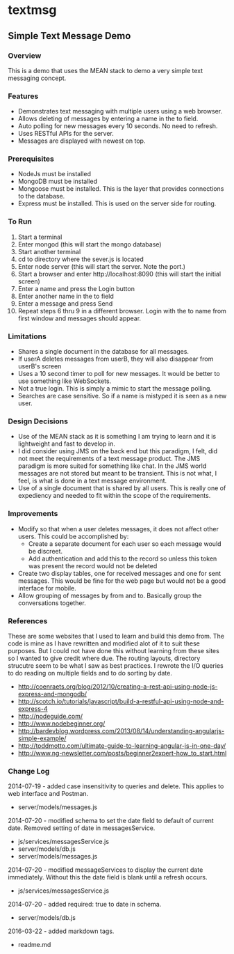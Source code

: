 textmsg
=======

Simple Text Message Demo
------------------------

### Overview

This is a demo that uses the MEAN stack to demo a very simple text messaging concept.

### Features
* Demonstrates text messaging with multiple users using a web browser.
* Allows deleting of messages by entering a name in the to field.
* Auto polling for new messages every 10 seconds.  No need to refresh.
* Uses RESTful APIs for the server.
* Messages are displayed with newest on top.


### Prerequisites
* NodeJs must be installed
* MongoDB must be installed
* Mongoose must be installed.  This is the layer that provides connections to the database.
* Express must be installed.  This is used on the server side for routing.

### To Run
1. Start a terminal
2. Enter mongod (this will start the mongo database)
3. Start another terminal
4. cd to directory where the sever.js is located
5. Enter node server (this will start the server.  Note the port.)
6. Start a browser and enter http://localhost:8090 (this will start the initial screen)
7. Enter a name and press the Login button
8. Enter another name in the to field
9. Enter a message and press Send
10. Repeat steps 6 thru 9 in a different browser.  Login with the to name from first window and messages should appear.

### Limitations
* Shares a single document in the database for all messages.
* If userA deletes messages from userB, they will also disappear from userB's screen
* Uses a 10 second timer to poll for new messages.  It would be better to use something like WebSockets.
* Not a true login.  This is simply a mimic to start the message polling.
* Searches are case sensitive.  So if a name is mistyped it is seen as a new user.

### Design Decisions
* Use of the MEAN stack as it is something I am trying to learn and it is lightweight and fast to develop in.
* I did consider using JMS on the back end but this paradigm, I felt, did not meet the requirements of a text message product.  The JMS paradigm is more suited for something like chat.  In the JMS world messages are not stored but meant to be transient.  This is not what, I feel, is what is done in a text message environment.
* Use of a single document that is shared by all users.  This is really one of expediency and needed to fit within the scope of the requirements.

### Improvements
* Modify so that when a user deletes messages, it does not affect other users.  This could be accomplished by:
  * Create a separate document for each user so each message would be discreet.
  * Add authentication and add this to the record so unless this token was present the record would not be deleted
* Create two display tables, one for received messages and one for sent messages.  This would be fine for the web page but would not be a good interface for mobile.
* Allow grouping of messages by from and to.  Basically group the conversations together.

### References
These are some websites that I used to learn and build this demo from.  The code is mine as I have rewritten
and modified alot of it to suit these purposes.  But I could not have done this without learning from these sites
so I wanted to give credit where due.  The routing layouts, directory strucutre seem to be what I saw as best
practices.  I rewrote the I/O queries to do reading on multiple fields and to do sorting by date.
  * http://coenraets.org/blog/2012/10/creating-a-rest-api-using-node-js-express-and-mongodb/
  * http://scotch.io/tutorials/javascript/build-a-restful-api-using-node-and-express-4
  * http://nodeguide.com/
  * http://www.nodebeginner.org/
  * http://bardevblog.wordpress.com/2013/08/14/understanding-angularjs-simple-example/
  * http://toddmotto.com/ultimate-guide-to-learning-angular-js-in-one-day/
  * http://www.ng-newsletter.com/posts/beginner2expert-how_to_start.html

### Change Log
2014-07-19 - added case insensitivity to queries and delete.  This applies to web interface and Postman.  
* server/models/messages.js

2014-07-20 - modified schema to set the date field to default of current date.  Removed setting of date in messagesService.
*	js/services/messagesService.js
*	server/models/db.js
*	server/models/messages.js

2014-07-20 - modified messageServices to display the current date immediately.  Without this the date field is blank until a refresh occurs.
* js/services/messagesService.js

2014-07-20 - added required: true to date in schema.
* server/models/db.js

2016-03-22 - added markdown tags.
* readme.md
